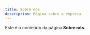 ```yaml
---
title: Sobre nós
description: Página sobre a empresa
---
```


Este é o conteúdo da página **Sobre nós**.
